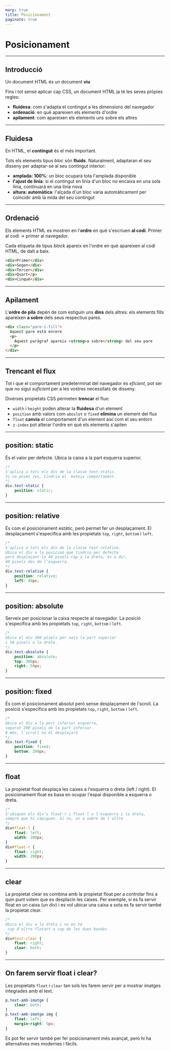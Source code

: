 ```yaml
---
marp: true
title: Posicionament
paginate: true
---
```


# Posicionament

---

## Introducció

Un document HTML és un document **viu**

Fins i tot sense aplicar cap CSS, un document HTML ja té les seves pròpies regles:

* **fluidesa**: com s'adapta el contingut a les dimensions del navegador
* **ordenació**: en què apareixen els elements d'ordre
* **apilament**: com apareixen els elements uns sobre els altres

---

## Fluidesa

En HTML, el **contingut** és el més important.

Tots els elements tipus _bloc_ són **fluids**. Naturalment, adaptaran el seu disseny per adaptar-se al seu contingut interior:

* **amplada: 100%**: un bloc ocuparà tota l'amplada disponible
* **l'ajust de línia**: si el contingut en línia d'un bloc no encaixa en una sola línia, continuarà en una línia nova
* **altura: automàtica**: l'alçada d'un bloc varia automàticament per coincidir amb la mida del seu contingut

---

## Ordenació

Els elements HTML es mostren en l'**ordre** en què s'escriuen **al codi**.
Primer al codi -> primer al navegador.

Cada etiqueta de tipus _block_ apareix en l'ordre en què apareixen al codi HTML, de  dalt a baix.

```html
<div>Primer</div>
<div>Segon</div>
<div>Tercer</div>
<div>Quart</p>
<div>Cinquè</div>
```

---

## Apilament

L'**ordre de pila** depèn de com estiguin uns **dins** dels altres: els elements fills apareixen **a sobre** dels seus respectius pares.

```html
<div class="pare-i-fill">
  Aquest pare està enrere
  <p>
    Aquest paràgraf apareix <strong>a sobre</strong> del seu pare
  </p>
</div>
```

---

## Trencant el flux

Tot i que el comportament predeterminat del navegador és _eficient_, pot ser que no sigui _suficient_ per a les vostres necessitats de disseny.

Diverses propietats CSS permeten **trencar** el flux:

* `width` i `height` poden alterar la **fluidesa** d'un element
* `position` amb valors com `aboslut` o `fixed` **elimina** un element del flux
* `float` **canvia** el comportament d'un element així com el seu entorn
* `z-index` pot alterar l'ordre en què els elements s'apilen

---

## position: static

És el valor per defecte. Ubica la caixa a la part esquerra superior.

```css
/* 
S'aplica a tots els div de la classe test-static.
Si no posés res, tindria el  mateix comportament.
*/
div.test-static {
    position: static;
}
```

---

## position: relative

És com el posicionament estàtic, però permet fer un desplaçament. El desplaçament s'especifica amb les propietats `top`, `right`, `bottom` i `left`.

```css
/* 
S'aplica a tots els div de la classe test-relative. 
Ubica el div a la posicioó que tindria per defecte 
però desplaçant-lo 40 pixels cap a la dreta, és a dir, 
40 pixels des de l'esquerra.
*/
div.test-relative {
    position: relative;
    left: 40px;
}
```

---

## position: absolute

Serveix per posicionar la caixa respecte al navegador. La posició s'especifica amb les propietats `top`, `right`, `bottom` i `left`.

```css
/* 
Ubica el div 300 píxels per sota la part superior
i 50 píxels a la dreta.
*/
div.test-absolute {
    position: absolute;
    top: 300px;
    right: 50px;
}
```

---

## position: fixed

És com el posicionament absolut però sense desplaçament de l'scroll. La posició s'especifica amb les propietats `top`, `right`, `bottom` i `left`.

```css
/* 
Ubica el div a la part inferior esquerra, 
separat 200 píxels de la part inferior.
A més, l'scroll no el desplaçarà
*/
div.text-fixed {
    position: fixed;
    bottom: 200px;
}
```

---

## float

La propietat float desplaça les caixes a l'esquerra o dreta (left / right). El posicionament float es basa en ocupar l'espai disponible a esquerra o dreta.

```css
/*
S'ubiquen els div's float-r i float-l a l'esquerra i la dreta, 
sempre que hi càpiguen. Si no, un a sobre de l'altre
*/
div#float-l {
    float: left;
    width: 200px;
}
div#float-r {
    float: right;
    width: 200px;
}
```

---

## clear

La propietat clear es combina amb la propietat float per a controlar fins a quin punt volem que es desplacin les caixes. Per exemple, si es fa servir float en un caixa (un div) i es vol ubicar una caixa a sota es fa servir també la propietat clear.

```css
/* 
Ubica el div a la dreta i no en té
 cap d'altre flotant a cap de les dues bandes
*/
div#test-clear {
    float: right;
    clear: both;
}
```

---

## On farem servir float i clear?

Les propietats `float` i `clear` tan sols les farem servir per a mostrar imatges integrades amb el text. 

```css
p.text-amb-imatge {
    clear: both;
}
p.text-amb-imatge img {
    float: left;
    margin-right: 5px;
}
```

Es pot fer servir també per fer posicionament més avançat, però hi ha alternatives mes modernes i fàcils.
